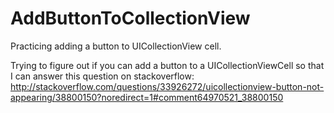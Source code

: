 # AddButtonToCollectionView
Practicing adding a button to UICollectionView cell.

Trying to figure out if you can add a button to a UICollectionViewCell so that I can answer this question on stackoverflow: 
http://stackoverflow.com/questions/33926272/uicollectionview-button-not-appearing/38800150?noredirect=1#comment64970521_38800150
